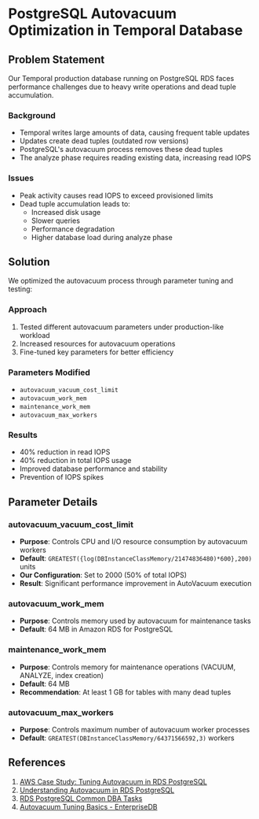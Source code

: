 # PostgreSQL Autovacuum Optimization in Temporal Database

## Problem Statement

Our Temporal production database running on PostgreSQL RDS faces performance challenges due to heavy write operations and dead tuple accumulation.

### Background
- Temporal writes large amounts of data, causing frequent table updates
- Updates create dead tuples (outdated row versions)
- PostgreSQL's autovacuum process removes these dead tuples
- The analyze phase requires reading existing data, increasing read IOPS

### Issues
- Peak activity causes read IOPS to exceed provisioned limits
- Dead tuple accumulation leads to:
  - Increased disk usage
  - Slower queries
  - Performance degradation
  - Higher database load during analyze phase

## Solution

We optimized the autovacuum process through parameter tuning and testing:

### Approach
1. Tested different autovacuum parameters under production-like workload
2. Increased resources for autovacuum operations
3. Fine-tuned key parameters for better efficiency

### Parameters Modified
- `autovacuum_vacuum_cost_limit`
- `autovacuum_work_mem`
- `maintenance_work_mem`
- `autovacuum_max_workers`

### Results
- 40% reduction in read IOPS
- 40% reduction in total IOPS usage
- Improved database performance and stability
- Prevention of IOPS spikes

## Parameter Details

### autovacuum_vacuum_cost_limit
- **Purpose**: Controls CPU and I/O resource consumption by autovacuum workers
- **Default**: `GREATEST({log(DBInstanceClassMemory/21474836480)*600},200)` units
- **Our Configuration**: Set to 2000 (50% of total IOPS)
- **Result**: Significant performance improvement in AutoVacuum execution

### autovacuum_work_mem
- **Purpose**: Controls memory used by autovacuum for maintenance tasks
- **Default**: 64 MB in Amazon RDS for PostgreSQL

### maintenance_work_mem
- **Purpose**: Controls memory for maintenance operations (VACUUM, ANALYZE, index creation)
- **Default**: 64 MB
- **Recommendation**: At least 1 GB for tables with many dead tuples

### autovacuum_max_workers
- **Purpose**: Controls maximum number of autovacuum worker processes
- **Default**: `GREATEST(DBInstanceClassMemory/64371566592,3)` workers

## References

1. [AWS Case Study: Tuning Autovacuum in RDS PostgreSQL](https://aws.amazon.com/blogs/database/a-case-study-of-tuning-autovacuum-in-amazon-rds-for-postgresql/)
2. [Understanding Autovacuum in RDS PostgreSQL](https://aws.amazon.com/blogs/database/understanding-autovacuum-in-amazon-rds-for-postgresql-environments/)
3. [RDS PostgreSQL Common DBA Tasks](https://docs.aws.amazon.com/AmazonRDS/latest/UserGuide/Appendix.PostgreSQL.CommonDBATasks.Parameters.html)
4. [Autovacuum Tuning Basics - EnterpriseDB](https://www.enterprisedb.com/blog/autovacuum-tuning-basics)
